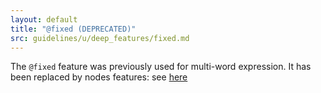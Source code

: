 ```yaml
---
layout: default
title: "@fixed (DEPRECATED)"
src: guidelines/u/deep_features/fixed.md
---
```


The `@fixed` feature was previously used for multi-word expression.
It has been replaced by nodes features: see [here](../../particular_phenomena/idioms_titles)


